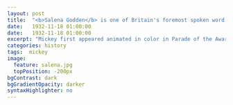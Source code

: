 ```yaml
---
layout: post
title:  "<b>Salena Godden</b> is one of Britain's foremost spoken word artists. She's a regular guest on BBC Radio and has written and produced several arts documentaries for BBC Radio 4. Burning Eye Books published her first full collection ‘Fishing In The Aftermath: Poems 1994 - 2014’ marking twenty years of poetry and performance. Her memoir 'Springfield Road' was published with Unbound Books in 2014."
date:   1932-11-18 01:00:00
date:   1932-11-18 01:00:00
excerpt: "Mickey first appeared animated in color in Parade of the Award Nominees in 1932, however the film strip was..."
categories: history
tags:  mickey
image:
  feature: salena.jpg
  topPosition: -200px
bgContrast: dark
bgGradientOpacity: darker
syntaxHighlighter: no
---
```

